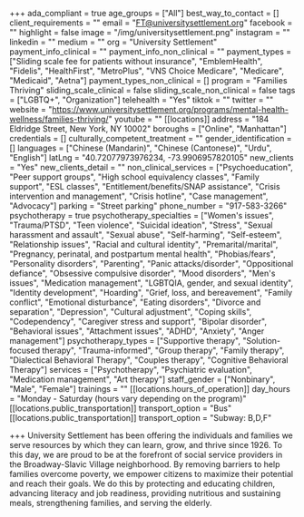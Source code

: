 +++
ada_compliant = true
age_groups = ["All"]
best_way_to_contact = []
client_requirements = ""
email = "FT@universitysettlement.org"
facebook = ""
highlight = false
image = "/img/universitysettlement.png"
instagram = ""
linkedin = ""
medium = ""
org = "University Settlement"
payment_info_clinical = ""
payment_info_non_clinical = ""
payment_types = ["Sliding scale fee for patients without insurance", "EmblemHealth", "Fidelis", "HealthFirst", "MetroPlus", "VNS Choice Medicare", "Medicare", "Medicaid", "Aetna"]
payment_types_non_clinical = []
program = "Families Thriving"
sliding_scale_clinical = false
sliding_scale_non_clinical = false
tags = ["LGBTQ+", "Organization"]
telehealth = "Yes"
tiktok = ""
twitter = ""
website = "https://www.universitysettlement.org/programs/mental-health-wellness/families-thriving/"
youtube = ""
[[locations]]
address = "184 Eldridge Street, New York, NY 10002"
boroughs = ["Online", "Manhattan"]
credentials = []
culturally_competent_treatment = ""
gender_identification = []
languages = ["Chinese (Mandarin)", "Chinese (Cantonese)", "Urdu", "English"]
latLng = "40.72077973976234, -73.9906957820105"
new_clients = "Yes"
new_clients_detail = ""
non_clinical_services = ["Psychoeducation", "Peer support groups", "High school equivalency classes", "Family support", "ESL classes", "Entitlement/benefits/SNAP assistance", "Crisis intervention and management", "Crisis hotline", "Case management", "Advocacy"]
parking = "Street parking"
phone_number = "917-583-3266"
psychotherapy = true
psychotherapy_specialties = ["Women's issues", "Trauma/PTSD", "Teen violence", "Suicidal ideation", "Stress", "Sexual harassment and assault", "Sexual abuse", "Self-harming", "Self-esteem", "Relationship issues", "Racial and cultural identity", "Premarital/marital", "Pregnancy, perinatal, and postpartum mental health", "Phobias/fears", "Personality disorders", "Parenting", "Panic attacks/disorder", "Oppositional defiance", "Obsessive compulsive disorder", "Mood disorders", "Men's issues", "Medication management", "LGBTQIA, gender, and sexual identity", "Identity development", "Hoarding", "Grief, loss, and bereavement", "Family conflict", "Emotional disturbance", "Eating disorders", "Divorce and separation", "Depression", "Cultural adjustment", "Coping skills", "Codependency", "Caregiver stress and support", "Bipolar disorder", "Behavioral issues", "Attachment issues", "ADHD", "Anxiety", "Anger management"]
psychotherapy_types = ["Supportive therapy", "Solution-focused therapy", "Trauma-informed", "Group therapy", "Family therapy", "Dialectical Behavioral Therapy", "Couples therapy", "Cognitive Behavioral Therapy"]
services = ["Psychotherapy", "Psychiatric evaluation", "Medication management", "Art therapy"]
staff_gender = ["Nonbinary", "Male", "Female"]
trainings = ""
[[locations.hours_of_operation]]
day_hours = "Monday - Saturday (hours vary depending on the program)"
[[locations.public_transportation]]
transport_option = "Bus"
[[locations.public_transportation]]
transport_option = "Subway: B,D,F"

+++
University Settlement has been offering the individuals and families we serve resources by which they can learn, grow, and thrive since 1926. To this day, we are proud to be at the forefront of social service providers in the Broadway-Slavic Village neighborhood. By removing barriers to help families overcome poverty, we empower citizens to maximize their potential and reach their goals. We do this by protecting and educating children, advancing literacy and job readiness, providing nutritious and sustaining meals, strengthening families, and serving the elderly.